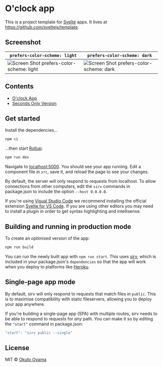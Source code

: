 # O'clock app

This is a project template for [Svelte](https://svelte.dev) apps. It lives at https://github.com/sveltejs/template.

## Screenshot

| `prefers-color-scheme: light` | `prefers-color-scheme: dark` |
| ----------------------------- | ---------------------------- |
| ![Screen Shot prefers-color-scheme: light](https://user-images.githubusercontent.com/1996642/114294426-7f583500-9ad9-11eb-945a-7a11c35c53ff.png) | ![Screen Shot prefers-color-scheme: dark](https://user-images.githubusercontent.com/1996642/114294425-7c5d4480-9ad9-11eb-9238-99944a28e569.png) |

## Contents

- [O'clock App](https://yamanoku.net/oclock/)
- [Seconds Only Version](https://yamanoku.net/oclock/seconds.html)

## Get started

Install the dependencies...

```bash
npm ci
```

...then start [Rollup](https://rollupjs.org):

```bash
npm run dev
```

Navigate to [localhost:5000](http://localhost:5000). You should see your app running. Edit a component file in `src`, save it, and reload the page to see your changes.

By default, the server will only respond to requests from localhost. To allow connections from other computers, edit the `sirv` commands in package.json to include the option `--host 0.0.0.0`.

If you're using [Visual Studio Code](https://code.visualstudio.com/) we recommend installing the official extension [Svelte for VS Code](https://marketplace.visualstudio.com/items?itemName=svelte.svelte-vscode). If you are using other editors you may need to install a plugin in order to get syntax highlighting and intellisense.

## Building and running in production mode

To create an optimised version of the app:

```bash
npm run build
```

You can run the newly built app with `npm run start`. This uses [sirv](https://github.com/lukeed/sirv), which is included in your package.json's `dependencies` so that the app will work when you deploy to platforms like [Heroku](https://heroku.com).


## Single-page app mode

By default, sirv will only respond to requests that match files in `public`. This is to maximise compatibility with static fileservers, allowing you to deploy your app anywhere.

If you're building a single-page app (SPA) with multiple routes, sirv needs to be able to respond to requests for *any* path. You can make it so by editing the `"start"` command in package.json:

```js
"start": "sirv public --single"
```

## License

MIT © [Okuto Oyama](https://yamanoku.net/)
